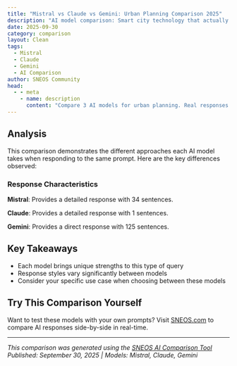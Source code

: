```yaml
---
title: "Mistral vs Claude vs Gemini: Urban Planning Comparison 2025"
description: "AI model comparison: Smart city technology that actually improves quality of life..."
date: 2025-09-30
category: comparison
layout: Clean
tags:
  - Mistral
  - Claude
  - Gemini
  - AI Comparison
author: SNEOS Community
head:
  - - meta
    - name: description
      content: "Compare 3 AI models for urban planning. Real responses from Mistral, Claude, Gemini with detailed analysis."
---
```


<ChatComparison
  title="Mistral vs Claude vs Gemini: Urban Planning Comparison 2025"
  prompt="Smart city technology that actually improves quality of life"
  :responses='{
    "Mistral": "Smart city technologies can indeed improve the quality of life for residents in numerous ways. Here are some key areas where these technologies have shown promising results:\n\n1. **Transportation and Mobility**:\n   - **Smart Traffic Management**: Real-time traffic monitoring and adaptive traffic signals can reduce congestion and travel times.\n   - **Public Transportation**: Smart transit systems with real-time tracking, digital scheduling, and mobile ticketing make public transportation more convenient and efficient.\n   - **Bike and Scooter Sharing**: App-based sharing programs encourage active mobility and reduce carbon emissions.\n\n2. **Environmental Quality**:\n   - **Air and Water Quality Monitoring**: Sensors can track pollution levels in real-time, enabling quicker responses to environmental issues.\n   - **Waste Management**: Smart waste bins with sensors can optimize collection routes and reduce overflow.\n   - **Green Spaces**: Technology can help monitor and maintain urban green spaces, improving overall well-being.\n\n3. **Public Safety**:\n   - **Smart Lighting**: Energy-efficient LED lights with sensors can improve visibility and safety while reducing energy consumption.\n   - **Emergency Response**: Integrated emergency response systems can expedite the dispatch of first responders.\n   - **Crime Prevention**: Smart surveillance systems and data analytics can help in predicting and preventing crime.\n\n4. **Healthcare**:\n   - **Telemedicine**: Remote healthcare services can improve accessibility and reduce the strain on hospitals.\n   - **Health Monitoring**: Wearable devices and smart home sensors can monitor health metrics and alert healthcare providers to potential issues.\n   - **Public Health Alerts**: Real-time data can help in tracking and managing public health crises, such as pandemics.\n\n5. **Energy Efficiency**:\n   - **Smart Grids**: Advanced energy management systems can optimize energy distribution and reduce outages.\n   - **Renewable Energy Integration**: Smart technologies can facilitate the integration of renewable energy sources into the grid.\n   - **Energy-Efficient Buildings**: Smart building management systems can reduce energy consumption and costs.\n\n6. **Citizen Engagement**:\n   - **E-Government Services**: Digital platforms for government services can improve accessibility and efficiency.\n   - **Community Feedback**: Apps and online portals can collect citizen feedback and suggestions, fostering a more responsive government.\n   - **Public Information**: Digital kiosks and mobile apps can provide real-time information on city services, events, and alerts.\n\n7. **Economic Development**:\n   - **Smart Workspaces**: Co-working spaces and smart offices can foster innovation and entrepreneurship.\n   - **Digital Infrastructure**: High-speed internet and 5G networks can support economic growth and innovation.\n   - **Tourism**: Smart tourism apps and digital guides can enhance the visitor experience and boost local economies.\n\n8. **Water Management**:\n   - **Smart Water Meters**: Real-time monitoring can detect leaks and optimize water usage.\n   - **Flood Management**: Sensors and predictive analytics can help in early detection and management of flood risks.\n   - **Water Quality**: Continuous monitoring can ensure safe drinking water and timely interventions.\n\nBy integrating these technologies, smart cities can create a more livable, sustainable, and efficient urban environment, ultimately improving the quality of life for their residents.",
    "Claude": "Here are some smart city technologies that demonstrably improve daily life:\n\n## Transportation \u0026 Mobility\n- **Adaptive traffic signals** that respond to real-time traffic flow, reducing commute times by 10-25%\n- **Integrated public transit apps** providing real-time arrivals, route optimization, and unified payment\n- **Smart parking systems** that guide drivers to available spots, reducing circling time and emissions\n- **Bike/scooter sharing networks** with GPS tracking and strategic placement\n\n## Environmental Quality\n- **Air quality monitoring networks** with public dashboards and health alerts\n- **Smart waste management** using fill-level sensors to optimize collection routes\n- **Intelligent water systems** that detect leaks quickly and monitor quality\n- **Urban tree sensors** that optimize watering and track environmental benefits\n\n## Safety \u0026 Emergency Response\n- **Predictive emergency services** that pre-position resources during high-risk periods\n- **Flood warning systems** with real-time alerts to residents\n- **Smart street lighting** that adjusts brightness and reports outages automatically\n- **Community alert systems** for weather, emergencies, and local issues\n\n## Citizen Services\n- **Digital permitting platforms** that streamline business licenses and construction permits\n- **311 apps** that make reporting problems easier and track resolution\n- **Open data portals** letting residents access city information and hold officials accountable\n\nThe key is focusing on practical problems residents actually face rather than flashy tech for its own sake.",
    "Gemini": "Okay, let\u0027s break down smart city technology that demonstrably improves quality of life.  We need to move beyond the hype and focus on tangible benefits.  I\u0027ll categorize them for clarity.\n\n**I.  Improved Mobility \u0026 Accessibility:**\n\n*   **A.  Adaptive Traffic Management Systems:**\n    *   **How it works:** Uses sensors (cameras, radar, in-road sensors) and AI to dynamically adjust traffic signal timing based on real-time traffic flow.\n    *   **Quality of Life Improvements:**\n        *   **Reduced Congestion:** Less time spent stuck in traffic, leading to less stress and wasted fuel.\n        *   **Improved Air Quality:** Less idling reduces emissions.\n        *   **Faster Emergency Response Times:**  Systems can prioritize routes for ambulances, fire trucks, and police.\n    *   **Examples:**  Pittsburgh\u0027s SURTRAC system, implementations in Barcelona, Singapore.\n\n*   **B.  Smart Parking Systems:**\n    *   **How it works:** Sensors in parking spaces (or using cameras) provide real-time information on parking availability via mobile apps or displays.\n    *   **Quality of Life Improvements:**\n        *   **Reduced Frustration:**  Drivers spend less time circling, looking for parking.\n        *   **Reduced Congestion:** Less cruising contributes to less traffic.\n        *   **Increased Economic Activity:** Easier parking encourages people to visit local businesses.\n    *   **Examples:**  SFpark in San Francisco, ParkMobile integration in various cities.\n\n*   **C.  Connected Public Transportation:**\n    *   **How it works:** Real-time tracking of buses, trains, and trams, displayed on apps and screens at stops.  Predictive analytics for delays. Integrated payment systems.\n    *   **Quality of Life Improvements:**\n        *   **Reduced Waiting Times:**  Passengers can see exactly when their ride will arrive.\n        *   **Improved Reliability:** Data-driven scheduling and maintenance can reduce breakdowns.\n        *   **Increased Public Transit Usage:**  More convenient and predictable transit encourages people to use it.\n    *   **Examples:**  Citymapper app (London, NYC, etc.), TfL (Transport for London) open data platform.\n\n*   **D.  Autonomous Vehicles (AVs) (Future, but Promising):**\n    *   **How it works:** Self-driving cars, buses, and shuttles.\n    *   **Quality of Life Improvements (Potential):**\n        *   **Increased Accessibility for Elderly and Disabled:** Provides mobility for those who cannot drive.\n        *   **Reduced Accidents:** Potentially safer than human drivers (once technology is mature).\n        *   **More Efficient Use of Road Space:** Optimized routing and spacing could reduce congestion.\n        *   **Increased Productivity:** Commuting time could be used for work or leisure.\n    *   **Challenges:**  Safety concerns, regulatory hurdles, job displacement.\n\n*   **E.  E-bikes/Scooters Sharing Programs:**\n     *   **How it works:** Dockless or docked electric bikes and scooters available for short-term rental via mobile apps.\n     *   **Quality of Life Improvements:**\n        *   **First/Last Mile Connectivity:** Bridges the gap between public transit stops and final destinations.\n        *   **Reduced Congestion and Emissions:** Offers a sustainable alternative to cars for short trips.\n        *   **Improved Fitness:** Encourages physical activity.\n\n**II.  Enhanced Environmental Sustainability:**\n\n*   **A.  Smart Waste Management:**\n    *   **How it works:** Sensors in trash bins monitor fill levels and optimize collection routes.\n    *   **Quality of Life Improvements:**\n        *   **Reduced Overflowing Bins:**  Less unsightly and smelly waste in public spaces.\n        *   **Lower Collection Costs:**  Optimized routes save fuel and labor.\n        *   **Reduced Greenhouse Gas Emissions:** Fewer collection trucks on the road.\n    *   **Examples:**  Bigbelly smart bins, implementations in Seoul and Barcelona.\n\n*   **B.  Smart Water Management:**\n    *   **How it works:** Sensors monitor water pressure, flow, and quality.  Leak detection systems. Smart irrigation systems.\n    *   **Quality of Life Improvements:**\n        *   **Reduced Water Waste:**  Early leak detection prevents water loss.\n        *   **Improved Water Quality:**  Real-time monitoring allows for rapid response to contamination.\n        *   **Lower Water Bills:**  Efficient water use saves residents money.\n    *   **Examples:**  Mueller Water Products\u0027 Echologics, smart irrigation systems from Rachio.\n\n*   **C.  Air Quality Monitoring Systems:**\n    *   **How it works:** Networks of sensors measure air pollutants in real-time.  Data is displayed on maps and apps.\n    *   **Quality of Life Improvements:**\n        *   **Increased Awareness:**  Residents can make informed decisions about outdoor activities based on air quality.\n        *   **Targeted Interventions:**  Data helps authorities identify pollution hotspots and implement mitigation strategies.\n        *   **Improved Public Health:**  Reduced exposure to air pollutants leads to better respiratory health.\n    *   **Examples:**  PurpleAir sensors, BreezoMeter air quality data.\n\n*   **D.  Smart Grids and Renewable Energy Integration:**\n    *   **How it works:**  Advanced metering infrastructure (AMI), distributed energy resources (DERs) like solar panels, and energy storage systems, all managed by a sophisticated grid control system.\n    *   **Quality of Life Improvements:**\n        *   **More Reliable Power:**  Reduces outages and improves grid stability.\n        *   **Lower Energy Costs:**  Optimized energy use and integration of cheaper renewable energy.\n        *   **Reduced Carbon Footprint:**  Promotes cleaner energy sources.\n    *   **Examples:**  Austin Energy smart grid project, microgrids in various cities.\n\n**III.  Safer and More Secure Communities:**\n\n*   **A.  Smart Lighting:**\n    *   **How it works:**  Streetlights that dim when no one is around and brighten when motion is detected.\n    *   **Quality of Life Improvements:**\n        *   **Increased Safety:**  Improved visibility reduces crime and accidents.\n        *   **Energy Savings:**  Dimmable lights save energy and reduce costs.\n    *   **Examples:**  Silver Spring Networks deployments, Telensa PLANet system.\n\n*   **B.  ShotSpotter (Acoustic Gunshot Detection):**\n    *   **How it works:**  A network of acoustic sensors detects gunshots and alerts police in real-time.\n    *   **Quality of Life Improvements:**\n        *   **Faster Police Response:**  Helps police arrive at the scene of a shooting more quickly.\n        *   **Improved Crime Prevention:**  Can deter gun violence and lead to arrests.\n    *   **Controversies:**  Privacy concerns and potential for bias.  Needs careful oversight and transparency.\n\n*   **C.  Predictive Policing (Use with Caution):**\n    *   **How it works:**  Uses data analytics to predict where and when crimes are likely to occur.\n    *   **Quality of Life Improvements (Potential, but Risky):**\n        *   **Targeted Law Enforcement:**  Allows police to allocate resources more effectively.\n        *   **Crime Reduction:**  Potentially prevents crime before it happens.\n    *   **Concerns:**  Risk of bias, perpetuating existing inequalities, and violating civil liberties.  Requires careful oversight and ethical considerations.  Often ineffective and unfairly targets communities.\n\n*   **D.  Emergency Response Systems:**\n    *   **How it works:**  Integrated systems that allow citizens to quickly report emergencies via mobile apps.  Faster dispatch of emergency services.  Real-time information sharing between agencies.\n    *   **Quality of Life Improvements:**\n        *   **Faster Response Times:**  Reduces the time it takes for emergency services to arrive.\n        *   **Improved Communication:**  Ensures that all relevant agencies have the information they need.\n    *   **Examples:**  911 systems with enhanced location services, citizen reporting apps.\n\n**IV.  Engaged and Healthy Citizens:**\n\n*   **A.  Digital Kiosks and Public Wi-Fi:**\n    *   **How it works:**  Interactive kiosks provide information about city services, events, and transportation.  Free public Wi-Fi access.\n    *   **Quality of Life Improvements:**\n        *   **Increased Access to Information:**  Helps residents stay informed about city events and services.\n        *   **Digital Inclusion:**  Provides internet access to those who may not have it at home.\n        *   **Improved Communication:**  Allows residents to connect with city government.\n    *   **Examples:**  LinkNYC kiosks, Google Fiber\u0027s public Wi-Fi initiatives.\n\n*   **B.  Telehealth and Remote Patient Monitoring:**\n    *   **How it works:**  Allows patients to consult with doctors remotely via video conferencing.  Wearable sensors monitor patients\u0027 vital signs and transmit data to healthcare providers.\n    *   **Quality of Life Improvements:**\n        *   **Increased Access to Healthcare:**  Especially for those in rural areas or with mobility limitations.\n        *   **Improved Patient Outcomes:**  Remote monitoring allows for early detection of health problems.\n        *   **Reduced Healthcare Costs:**  Telehealth can be more affordable than traditional in-person visits.\n\n*   **C.  Citizen Engagement Platforms:**\n    *   **How it works:**  Online platforms that allow residents to report issues, provide feedback on city projects, and participate in online forums.\n    *   **Quality of Life Improvements:**\n        *   **Increased Transparency:**  Helps residents understand how their government works.\n        *   **Improved Accountability:**  Allows residents to hold their elected officials accountable.\n        *   **More Responsive Government:**  Helps city government to better address residents\u0027 needs.\n    *   **Examples:**  SeeClickFix, OpenGov.\n\n**Key Considerations for Successful Smart City Implementations:**\n\n*   **Data Privacy and Security:**  Protecting citizens\u0027 data is paramount.  Strong data governance policies are essential.\n*   **Equity and Inclusion:**  Smart city technologies should benefit all residents, not just the wealthy or tech-savvy.  Address the digital divide.\n*   **Interoperability:**  Systems should be able to communicate with each other.  Open standards are important.\n*   **Sustainability:**  Smart city technologies should be environmentally sustainable.\n*   **Community Engagement:**  Residents should be involved in the planning and implementation of smart city projects.\n*   **Cybersecurity:**  Smart city systems are vulnerable to cyberattacks.  Robust security measures are necessary.\n*   **Ethical Considerations:**  AI and other technologies raise ethical concerns that need to be addressed.\n*   **Return on Investment (ROI):**  Cities need to carefully evaluate the costs and benefits of smart city projects.\n\n**In summary, the most impactful smart city technologies are those that directly address pressing urban challenges such as traffic congestion, pollution, safety, and access to services.  However, it\u0027s crucial to implement these technologies in a responsible and equitable manner, with a focus on data privacy, security, and community engagement.**\n"
  }'
  published-date="11:55"
/>

## Analysis

This comparison demonstrates the different approaches each AI model takes when responding to the same prompt. Here are the key differences observed:

### Response Characteristics

**Mistral**: Provides a detailed response with 34 sentences. 

**Claude**: Provides a detailed response with 1 sentences. 

**Gemini**: Provides a direct response with 125 sentences. 

## Key Takeaways

- Each model brings unique strengths to this type of query
- Response styles vary significantly between models
- Consider your specific use case when choosing between these models

## Try This Comparison Yourself

Want to test these models with your own prompts? Visit [SNEOS.com](https://sneos.com) to compare AI responses side-by-side in real-time.

---

*This comparison was generated using the [SNEOS AI Comparison Tool](https://sneos.com)*
*Published: September 30, 2025 | Models: Mistral, Claude, Gemini*
